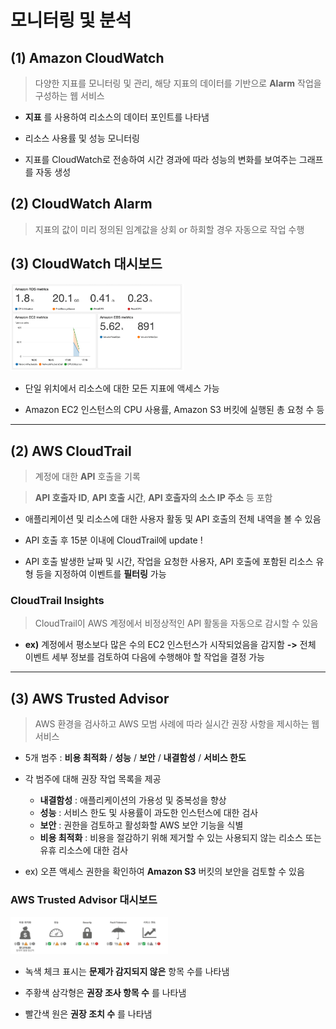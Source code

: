 모니터링 및 분석
===============

## (1) **Amazon CloudWatch**   
> 다양한 지표를 모니터링 및 관리, 해당 지표의 데이터를 기반으로 **Alarm** 작업을 구성하는 웹 서비스

- **지표** 를 사용하여 리소스의 데이터 포인트를 나타냄

- 리소스 사용률 및 성능 모니터링

- 지표를 CloudWatch로 전송하여 시간 경과에 따라 성능의 변화를 보여주는 그래프를 자동 생성

## (2) **CloudWatch Alarm**   
> 지표의 값이 미리 정의된 임계값을 상회 or 하회할 경우 자동으로 작업 수행

## (3) **CloudWatch 대시보드**   

<img src="https://github.com/Hakunam97/TIL/blob/master/AWS/images/CloudWatch%EB%8C%80%EC%8B%9C%EB%B3%B4%EB%93%9C.PNG" width="55%" height="45%" title="cloudwatch" alt="cloudwatch"></img>

- 단일 위치에서 리소스에 대한 모든 지표에 액세스 가능

- Amazon EC2 인스턴스의 CPU 사용률, Amazon S3 버킷에 실행된 총 요청 수 등

- - -

## (2) **AWS CloudTrail**   
> 계정에 대한 **API** 호출을 기록   

> **API 호출자 ID**, **API 호출 시간**, **API 호출자의 소스 IP 주소** 등 포함

- 애플리케이션 및 리소스에 대한 사용자 활동 및 API 호출의 전체 내역을 볼 수 있음

- API 호출 후 15분 이내에 CloudTrail에 update !

- API 호출 발생한 날짜 및 시간, 작업을 요청한 사용자, API 호출에 포함된 리소스 유형 등을 지정하여 이벤트를 **필터링** 가능


### **CloudTrail Insights**   
> CloudTrail이 AWS 계정에서 비정상적인 API 활동을 자동으로 감시할 수 있음

- **ex)** 계정에서 평소보다 많은 수의 EC2 인스턴스가 시작되었음을 감지함 **->** 전체 이벤트 세부 정보를 검토하여 다음에 수행해야 할 작업을 결정 가능

- - -

## (3) **AWS Trusted Advisor**   
> AWS 환경을 검사하고 AWS 모범 사례에 따라 실시간 권장 사항을 제시하는 웹 서비스

- 5개 범주 : **비용 최적화** / **성능** / **보안** / **내결함성** / **서비스 한도**

- 각 범주에 대해 권장 작업 목록을 제공   
    - **내결함성** : 애플리케이션의 가용성 및 중복성을 향상   
    - **성능** : 서비스 한도 및 사용률이 과도한 인스턴스에 대한 검사   
    - **보안** : 권한을 검토하고 활성화할 AWS 보안 기능을 식별   
    - **비용 최적화** : 비용을 절감하기 위해 제거할 수 있는 사용되지 않는 리소스 또는 유휴 리소스에 대한 검사


- ex) 오픈 액세스 권한을 확인하여 **Amazon S3** 버킷의 보안을 검토할 수 있음

### **AWS Trusted Advisor 대시보드**   

<img src="https://github.com/Hakunam97/TIL/blob/master/AWS/images/Trusted_Advisor.PNG" width="50%" height="40%" title="Trusted_Advisor" alt="Trusted_Advisor"></img>

- 녹색 체크 표시는 **문제가 감지되지 않은** 항목 수를 나타냄

- 주황색 삼각형은 **권장 조사 항목 수** 를 나타냄

- 빨간색 원은 **권장 조치 수** 를 나타냄